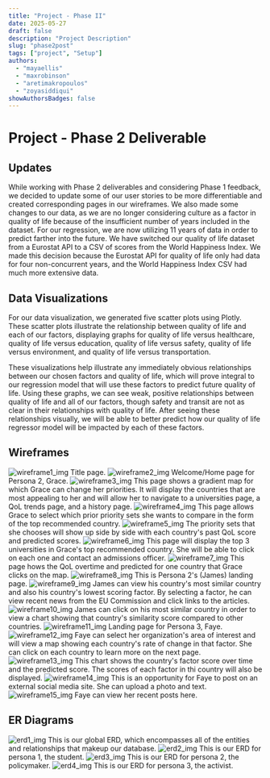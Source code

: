 ```yaml
---
title: "Project - Phase II"
date: 2025-05-27
draft: false
description: "Project Description"
slug: "phase2post"
tags: ["project", "Setup"]
authors:
  - "mayaellis"
  - "maxrobinson"
  - "aretimakropoulos"
  - "zoyasiddiqui"
showAuthorsBadges: false
---
```


# Project - Phase 2 Deliverable

## Updates

While working with Phase 2 deliverables and considering Phase 1 feedback, we decided to update some of our user stories to be more differentiable and created corresponding pages in our wireframes. We also made some changes to our data, as we are no longer considering culture as a factor in quality of life because of the insufficient number of years included in the dataset. For our regression, we are now utilizing 11 years of data in order to predict farther into the future. We have switched our quality of life dataset from a Eurostat API to a CSV of scores from the World Happiness Index. We made this decision because the Eurostat API for quality of life only had data for four non-concurrent years, and the World Happiness Index CSV had much more extensive data.

## Data Visualizations

For our data visualization, we generated five scatter plots using Plotly. These scatter plots illustrate the relationship between quality of life and each of our factors, displaying graphs for quality of life versus healthcare, quality of life versus education, quality of life versus safety, quality of life versus environment, and quality of life versus transportation. 

These visualizations help illustrate any immediately obvious relationships between our chosen factors and quality of life, which will prove integral to our regression model that will use these factors to predict future quality of life. Using these graphs, we can see weak, positive relationships between quality of life and all of our factors, though safety and transit are not as clear in their relationships with quality of life. After seeing these relationships visually, we will be able to better predict how our quality of life regressor model will be impacted by each of these factors. 

## Wireframes

![wireframe1_img](er_diagrams-06.jpg)
Title page.
![wireframe2_img](er_diagrams-07.jpg)
Welcome/Home page for Persona 2, Grace.
![wireframe3_img](er_diagrams-08.jpg)
This page shows a gradient map for which Grace can change her priorities. It will display the countries that are most appealing to her and will allow her to navigate to a universities page, a QoL trends page, and a history page.
![wireframe4_img](er_diagrams-09.jpg)
This page allows Grace to select which prior priority sets she wants to compare in the form of the top recommended country.
![wireframe5_img](er_diagrams-10.jpg)
The priority sets that she chooses will show up side by side with each country's past QoL score and predicted scores.
![wireframe6_img](er_diagrams-11.jpg)
This page will display the top 3 universities in Grace's top recommended country. She will be able to click on each one and contact an admissions officer.
![wireframe7_img](er_diagrams-12.jpg)
This page hows the QoL overtime and predicted for one country that Grace clicks on the map.
![wireframe8_img](er_diagrams-13.jpg)
This is Persona 2's (James) landing page.
![wireframe9_img](er_diagrams-14.jpg)
James can view his country's most similar country and also his country's lowest scoring factor. By selecting a factor, he can view recent news from the EU Commission and click links to the articles.
![wireframe10_img](er_diagrams-15.jpg)
James can click on his most similar country in order to view a chart showing that country's similarity score compared to other countries.
![wireframe11_img](er_diagrams-16.jpg)
Landing page for Persona 3, Faye.
![wireframe12_img](er_diagrams-17.jpg)
Faye can select her organization's area of interest and will view a map showing each country's rate of change in that factor. She can click on each country to learn more on the next page.
![wireframe13_img](er_diagrams-18.jpg)
This chart shows the country's factor score over time and the predicted score. The scores of each factor in thi country will also be displayed.
![wireframe14_img](er_diagrams-19.jpg)
This is an opportunity for Faye to post on an external social media site. She can upload a photo and text.
![wireframe15_img](er_diagrams-20.jpg)
Faye can view her recent posts here.

## ER Diagrams

![erd1_img](er_diagrams-01.jpg)
This is our global ERD, which encompasses all of the entities and relationships that makeup our database.
![erd2_img](er_diagrams-02.jpg)
This is our ERD for persona 1, the student.
![erd3_img](er_diagrams-03.jpg)
This is our ERD for persona 2, the policymaker.
![erd4_img](er_diagrams-04.jpg)
This is our ERD for persona 3, the activist.

